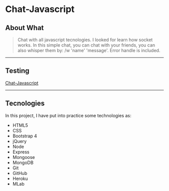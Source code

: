 # Chat-Javascript

## About What

>Chat with all javascript tecnologies. I looked for learn how socket works. In this simple chat, you can chat with your friends,
you can also whisper them by: /w 'name' 'message'. Error handle is included.
***

## Testing
[Chat-Javascript](https://chat-javascript-jaimek89.herokuapp.com/)
***

## Tecnologies

In this project, I have put into practice some technologies as:
- HTML5
- CSS
- Bootstrap 4
- jQuery
- Node
- Express
- Mongoose
- MongoDB
- Git
- GitHub
- Heroku
- MLab
